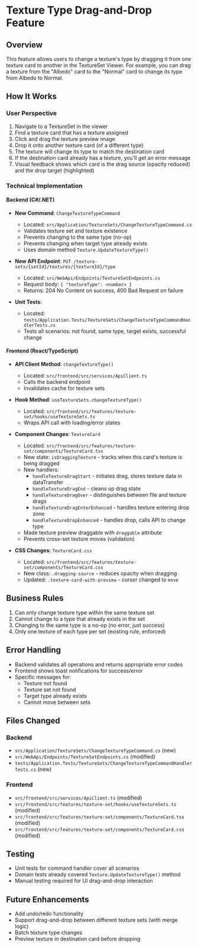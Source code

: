 # Texture Type Drag-and-Drop Feature

## Overview
This feature allows users to change a texture's type by dragging it from one texture card to another in the TextureSet Viewer. For example, you can drag a texture from the "Albedo" card to the "Normal" card to change its type from Albedo to Normal.

## How It Works

### User Perspective
1. Navigate to a TextureSet in the viewer
2. Find a texture card that has a texture assigned
3. Click and drag the texture preview image
4. Drop it onto another texture card (of a different type)
5. The texture will change its type to match the destination card
6. If the destination card already has a texture, you'll get an error message
7. Visual feedback shows which card is the drag source (opacity reduced) and the drop target (highlighted)

### Technical Implementation

#### Backend (C#/.NET)
- **New Command**: `ChangeTextureTypeCommand`
  - Located: `src/Application/TextureSets/ChangeTextureTypeCommand.cs`
  - Validates texture set and texture existence
  - Prevents changing to the same type (no-op)
  - Prevents changing when target type already exists
  - Uses domain method `Texture.UpdateTextureType()`
  
- **New API Endpoint**: `PUT /texture-sets/{setId}/textures/{textureId}/type`
  - Located: `src/WebApi/Endpoints/TextureSetEndpoints.cs`
  - Request body: `{ "textureType": <number> }`
  - Returns: 204 No Content on success, 400 Bad Request on failure

- **Unit Tests**: 
  - Located: `tests/Application.Tests/TextureSets/ChangeTextureTypeCommandHandlerTests.cs`
  - Tests all scenarios: not found, same type, target exists, successful change

#### Frontend (React/TypeScript)
- **API Client Method**: `changeTextureType()`
  - Located: `src/frontend/src/services/ApiClient.ts`
  - Calls the backend endpoint
  - Invalidates cache for texture sets
  
- **Hook Method**: `useTextureSets.changeTextureType()`
  - Located: `src/frontend/src/features/texture-set/hooks/useTextureSets.ts`
  - Wraps API call with loading/error states
  
- **Component Changes**: `TextureCard`
  - Located: `src/frontend/src/features/texture-set/components/TextureCard.tsx`
  - New state: `isDraggingTexture` - tracks when this card's texture is being dragged
  - New handlers:
    - `handleTextureDragStart` - initiates drag, stores texture data in dataTransfer
    - `handleTextureDragEnd` - cleans up drag state
    - `handleTextureDragOver` - distinguishes between file and texture drags
    - `handleTextureDragEnterEnhanced` - handles texture entering drop zone
    - `handleTextureDropEnhanced` - handles drop, calls API to change type
  - Made texture preview draggable with `draggable` attribute
  - Prevents cross-set texture moves (validation)

- **CSS Changes**: `TextureCard.css`
  - Located: `src/frontend/src/features/texture-set/components/TextureCard.css`
  - New class: `.dragging-source` - reduces opacity when dragging
  - Updated: `.texture-card-with-preview` - cursor changed to `move`

## Business Rules
1. Can only change texture type within the same texture set
2. Cannot change to a type that already exists in the set
3. Changing to the same type is a no-op (no error, just success)
4. Only one texture of each type per set (existing rule, enforced)

## Error Handling
- Backend validates all operations and returns appropriate error codes
- Frontend shows toast notifications for success/error
- Specific messages for:
  - Texture not found
  - Texture set not found
  - Target type already exists
  - Cannot move between sets

## Files Changed
### Backend
- `src/Application/TextureSets/ChangeTextureTypeCommand.cs` (new)
- `src/WebApi/Endpoints/TextureSetEndpoints.cs` (modified)
- `tests/Application.Tests/TextureSets/ChangeTextureTypeCommandHandlerTests.cs` (new)

### Frontend
- `src/frontend/src/services/ApiClient.ts` (modified)
- `src/frontend/src/features/texture-set/hooks/useTextureSets.ts` (modified)
- `src/frontend/src/features/texture-set/components/TextureCard.tsx` (modified)
- `src/frontend/src/features/texture-set/components/TextureCard.css` (modified)

## Testing
- Unit tests for command handler cover all scenarios
- Domain tests already covered `Texture.UpdateTextureType()` method
- Manual testing required for UI drag-and-drop interaction

## Future Enhancements
- Add undo/redo functionality
- Support drag-and-drop between different texture sets (with merge logic)
- Batch texture type changes
- Preview texture in destination card before dropping
